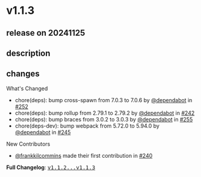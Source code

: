 # v1.1.3

## release on 20241125

## description

## changes

What's Changed

* chore(deps): bump cross-spawn from 7.0.3 to 7.0.6 by <a class="user-mention notranslate" data-hovercard-type="organization" data-hovercard-url="/orgs/dependabot/hovercard" data-octo-click="hovercard-link-click" data-octo-dimensions="link_type:self" href="https://github.com/dependabot">@dependabot</a> in <a class="issue-link js-issue-link" data-error-text="Failed to load title" data-id="2670191459" data-permission-text="Title is private" data-url="https://github.com/stoplightio/vscode-spectral/issues/252" data-hovercard-type="pull_request" data-hovercard-url="/stoplightio/vscode-spectral/pull/252/hovercard" href="https://github.com/stoplightio/vscode-spectral/pull/252">#252</a>
* chore(deps): bump rollup from 2.79.1 to 2.79.2 by <a class="user-mention notranslate" data-hovercard-type="organization" data-hovercard-url="/orgs/dependabot/hovercard" data-octo-click="hovercard-link-click" data-octo-dimensions="link_type:self" href="https://github.com/dependabot">@dependabot</a> in <a class="issue-link js-issue-link" data-error-text="Failed to load title" data-id="2592461504" data-permission-text="Title is private" data-url="https://github.com/stoplightio/vscode-spectral/issues/242" data-hovercard-type="pull_request" data-hovercard-url="/stoplightio/vscode-spectral/pull/242/hovercard" href="https://github.com/stoplightio/vscode-spectral/pull/242">#242</a>
* chore(deps): bump braces from 3.0.2 to 3.0.3 by <a class="user-mention notranslate" data-hovercard-type="organization" data-hovercard-url="/orgs/dependabot/hovercard" data-octo-click="hovercard-link-click" data-octo-dimensions="link_type:self" href="https://github.com/dependabot">@dependabot</a> in <a class="issue-link js-issue-link" data-error-text="Failed to load title" data-id="2675782267" data-permission-text="Title is private" data-url="https://github.com/stoplightio/vscode-spectral/issues/255" data-hovercard-type="pull_request" data-hovercard-url="/stoplightio/vscode-spectral/pull/255/hovercard" href="https://github.com/stoplightio/vscode-spectral/pull/255">#255</a>
* chore(deps-dev): bump webpack from 5.72.0 to 5.94.0 by <a class="user-mention notranslate" data-hovercard-type="organization" data-hovercard-url="/orgs/dependabot/hovercard" data-octo-click="hovercard-link-click" data-octo-dimensions="link_type:self" href="https://github.com/dependabot">@dependabot</a> in <a class="issue-link js-issue-link" data-error-text="Failed to load title" data-id="2592462042" data-permission-text="Title is private" data-url="https://github.com/stoplightio/vscode-spectral/issues/245" data-hovercard-type="pull_request" data-hovercard-url="/stoplightio/vscode-spectral/pull/245/hovercard" href="https://github.com/stoplightio/vscode-spectral/pull/245">#245</a>

New Contributors

* <a class="user-mention notranslate" data-hovercard-type="user" data-hovercard-url="/users/frankkilcommins/hovercard" data-octo-click="hovercard-link-click" data-octo-dimensions="link_type:self" href="https://github.com/frankkilcommins">@frankkilcommins</a> made their first contribution in <a class="issue-link js-issue-link" data-error-text="Failed to load title" data-id="2568340928" data-permission-text="Title is private" data-url="https://github.com/stoplightio/vscode-spectral/issues/240" data-hovercard-type="pull_request" data-hovercard-url="/stoplightio/vscode-spectral/pull/240/hovercard" href="https://github.com/stoplightio/vscode-spectral/pull/240">#240</a>

<strong>Full Changelog</strong>: <a class="commit-link" href="https://github.com/stoplightio/vscode-spectral/compare/v1.1.2...v1.1.3"><tt>v1.1.2...v1.1.3</tt></a>

